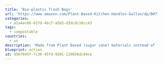 ```yaml
---
title: 'Bio-plastic Trash Bags'
url: 'https://www.amazon.com/Plant-Based-Kitchen-Handles-Gallon/dp/B071JMFKM5/'
categories:
  - a1a4ac88-627d-4bc7-a5b5-d3dcdc10cc43
tags:
  - compostable
countries:
  - us
description: 'Made from Plant Based (sugar cane) materials instead of fossil fuel.'
blueprint: action
id: d507045f-7c30-45fd-9201-110036dc84ce
---
```

